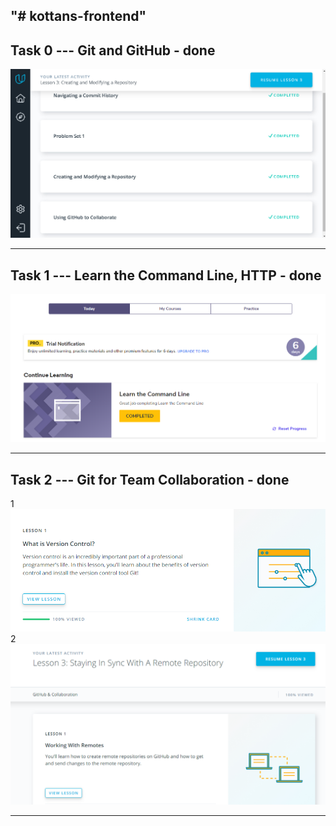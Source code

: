 "# kottans-frontend" 
---

## Task 0 --- Git and GitHub - done

![Git and GitHub - done](https://github.com/AnatoliyShumov/kottans-frontend/blob/master/Task%200.%20Git%20and%20GitHub/Git.png)

---

## Task 1 --- Learn the Command Line, HTTP - done

![Learn the Command Line, HTTP - done](https://github.com/AnatoliyShumov/kottans-frontend/blob/master/Task%201.%20Linux%20CLI%2C%20and%20HTTP/Screenshot.png)

---

## Task 2 --- Git for Team Collaboration - done

1
![Git for Team Collaboration](https://github.com/AnatoliyShumov/kottans-frontend/blob/master/Task%202.%20Git/Screenshot%201.png)
2
![Git for Team Collaboration](https://github.com/AnatoliyShumov/kottans-frontend/blob/master/Task%202.%20Git/Screenshot%202.png)

---